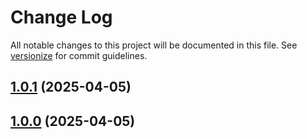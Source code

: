 # Change Log

All notable changes to this project will be documented in this file. See [versionize](https://github.com/versionize/versionize) for commit guidelines.

<a name="1.0.1"></a>
## [1.0.1](https://www.github.com/gargiolas/gfind/releases/tag/v1.0.1) (2025-04-05)

<a name="1.0.0"></a>
## [1.0.0](https://www.github.com/gargiolas/gfind/releases/tag/v1.0.0) (2025-04-05)

